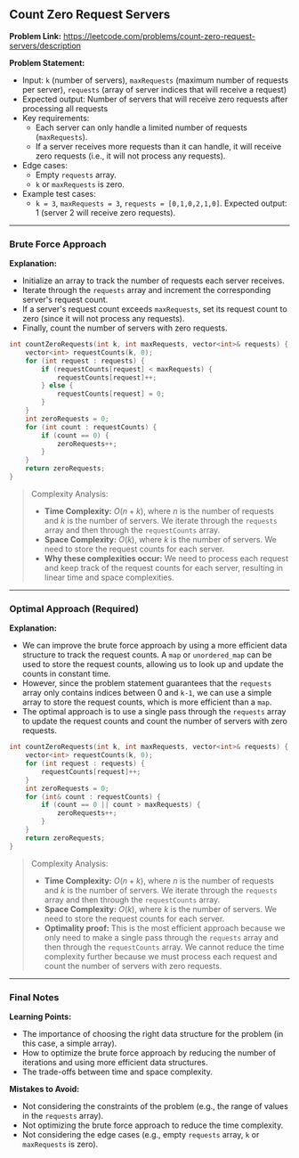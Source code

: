 ## Count Zero Request Servers
**Problem Link:** https://leetcode.com/problems/count-zero-request-servers/description

**Problem Statement:**
- Input: `k` (number of servers), `maxRequests` (maximum number of requests per server), `requests` (array of server indices that will receive a request)
- Expected output: Number of servers that will receive zero requests after processing all requests
- Key requirements:
  - Each server can only handle a limited number of requests (`maxRequests`).
  - If a server receives more requests than it can handle, it will receive zero requests (i.e., it will not process any requests).
- Edge cases:
  - Empty `requests` array.
  - `k` or `maxRequests` is zero.
- Example test cases:
  - `k = 3`, `maxRequests = 3`, `requests = [0,1,0,2,1,0]`. Expected output: 1 (server 2 will receive zero requests).

---

### Brute Force Approach

**Explanation:**
- Initialize an array to track the number of requests each server receives.
- Iterate through the `requests` array and increment the corresponding server's request count.
- If a server's request count exceeds `maxRequests`, set its request count to zero (since it will not process any requests).
- Finally, count the number of servers with zero requests.

```cpp
int countZeroRequests(int k, int maxRequests, vector<int>& requests) {
    vector<int> requestCounts(k, 0);
    for (int request : requests) {
        if (requestCounts[request] < maxRequests) {
            requestCounts[request]++;
        } else {
            requestCounts[request] = 0;
        }
    }
    int zeroRequests = 0;
    for (int count : requestCounts) {
        if (count == 0) {
            zeroRequests++;
        }
    }
    return zeroRequests;
}
```

> Complexity Analysis:
> - **Time Complexity:** $O(n + k)$, where $n$ is the number of requests and $k$ is the number of servers. We iterate through the `requests` array and then through the `requestCounts` array.
> - **Space Complexity:** $O(k)$, where $k$ is the number of servers. We need to store the request counts for each server.
> - **Why these complexities occur:** We need to process each request and keep track of the request counts for each server, resulting in linear time and space complexities.

---

### Optimal Approach (Required)

**Explanation:**
- We can improve the brute force approach by using a more efficient data structure to track the request counts. A `map` or `unordered_map` can be used to store the request counts, allowing us to look up and update the counts in constant time.
- However, since the problem statement guarantees that the `requests` array only contains indices between 0 and `k-1`, we can use a simple array to store the request counts, which is more efficient than a `map`.
- The optimal approach is to use a single pass through the `requests` array to update the request counts and count the number of servers with zero requests.

```cpp
int countZeroRequests(int k, int maxRequests, vector<int>& requests) {
    vector<int> requestCounts(k, 0);
    for (int request : requests) {
        requestCounts[request]++;
    }
    int zeroRequests = 0;
    for (int& count : requestCounts) {
        if (count == 0 || count > maxRequests) {
            zeroRequests++;
        }
    }
    return zeroRequests;
}
```

> Complexity Analysis:
> - **Time Complexity:** $O(n + k)$, where $n$ is the number of requests and $k$ is the number of servers. We iterate through the `requests` array and then through the `requestCounts` array.
> - **Space Complexity:** $O(k)$, where $k$ is the number of servers. We need to store the request counts for each server.
> - **Optimality proof:** This is the most efficient approach because we only need to make a single pass through the `requests` array and then through the `requestCounts` array. We cannot reduce the time complexity further because we must process each request and count the number of servers with zero requests.

---

### Final Notes

**Learning Points:**
- The importance of choosing the right data structure for the problem (in this case, a simple array).
- How to optimize the brute force approach by reducing the number of iterations and using more efficient data structures.
- The trade-offs between time and space complexity.

**Mistakes to Avoid:**
- Not considering the constraints of the problem (e.g., the range of values in the `requests` array).
- Not optimizing the brute force approach to reduce the time complexity.
- Not considering the edge cases (e.g., empty `requests` array, `k` or `maxRequests` is zero).